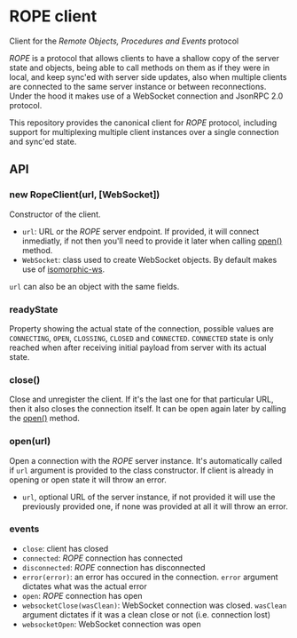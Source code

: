 # ROPE client

Client for the *Remote Objects, Procedures and Events* protocol

*ROPE* is a protocol that allows clients to have a shallow copy of the server
state and objects, being able to call methods on them as if they were in local,
and keep sync'ed with server side updates, also when multiple clients are
connected to the same server instance or between reconnections. Under the hood
it makes use of a WebSocket connection and JsonRPC 2.0 protocol.

This repository provides the canonical client for *ROPE* protocol, including
support for multiplexing multiple client instances over a single connection and
sync'ed state.

## API

### new RopeClient(url, [WebSocket])

Constructor of the client.

- `url`: URL or the *ROPE* server endpoint. If provided, it will connect
   inmediatly, if not then you'll need to provide it later when calling
   [open()](#openurl) method.
- `WebSocket`: class used to create WebSocket objects. By default makes use of
  [isomorphic-ws](https://github.com/heineiuo/isomorphic-ws).

`url` can also be an object with the same fields.

### readyState

Property showing the actual state of the connection, possible values are
`CONNECTING`, `OPEN`, `CLOSSING`, `CLOSED` and `CONNECTED`. `CONNECTED` state is
only reached when after receiving initial payload from server with its actual
state.

### close()

Close and unregister the client. If it's the last one for that particular URL,
then it also closes the connection itself. It can be open again later by calling
the [open()](#openurl) method.

### open(url)

Open a connection with the *ROPE* server instance. It's automatically called if
`url` argument is provided to the class constructor. If client is already in
opening or open state it will throw an error.

- `url`, optional URL of the server instance, if not provided it will use the
  previously provided one, if none was provided at all it will throw an error.

### events

- `close`: client has closed
- `connected`: *ROPE* connection has connected
- `disconnected`: *ROPE* connection has disconnected
- `error(error)`: an error has occured in the connection. `error` argument
  dictates what was the actual error
- `open`: *ROPE* connection has open
- `websocketClose(wasClean)`: WebSocket connection was closed. `wasClean`
  argument dictates if it was a clean close or not (i.e. connection lost)
- `websocketOpen`: WebSocket connection was open
